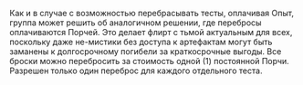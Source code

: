 Как и в случае с возможностью перебрасывать тесты, оплачивая Опыт, группа может решить об аналогичном решении, где перебросы оплачиваются Порчей. Это делает флирт с тьмой актуальным для всех, поскольку даже не-мистики без доступа к артефактам могут быть заманены к долгосрочному погибели за краткосрочные выгоды. Все броски можно перебросить за стоимость одной (1) постоянной Порчи. Разрешен только один переброс для каждого отдельного теста.